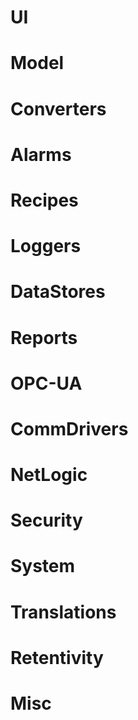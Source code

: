 # UI

# Model

# Converters

# Alarms

# Recipes

# Loggers

# DataStores

# Reports

# OPC-UA

# CommDrivers

# NetLogic

# Security

# System

# Translations

# Retentivity

# Misc

